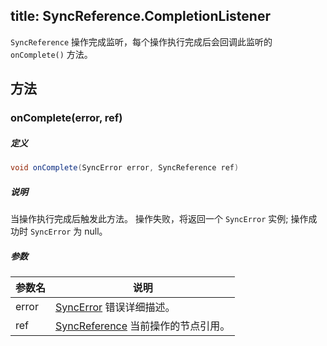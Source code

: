 title:  SyncReference.CompletionListener
---
`SyncReference` 操作完成监听，每个操作执行完成后会回调此监听的 `onComplete()` 方法。
## 方法

### onComplete(error, ref)
##### 定义

```java
void onComplete(SyncError error, SyncReference ref)
```

##### 说明

当操作执行完成后触发此方法。
操作失败，将返回一个 `SyncError` 实例; 操作成功时 `SyncError` 为 null。

##### 参数

参数名 | 说明
--- | ---
error | [SyncError](/sync/Java/api/SyncError.html) 错误详细描述。
ref | [SyncReference](/sync/Java/api/SyncReference.html) 当前操作的节点引用。
</br>



